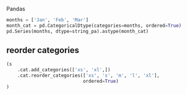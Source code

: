 
Pandas 

```python
months = ['Jan', 'Feb', 'Mar']
month_cat = pd.CategoricalDtype(categories=months, ordered=True)
pd.Series(months, dtype=string_pa).astype(month_cat)
```


## reorder categories

```python
(s
	.cat.add_categories(['xs', 'xl',])
	.cat.reorder_categories(['xs', 's', 'm', 'l', 'xl'],
							ordered=True)
)
```


